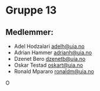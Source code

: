 # Gruppe 13

## Medlemmer:
* Adel Hodzalari  adelh@uia.no
* Adrian Hammer adrianh@uia.no
* Dzenet Bero dzenetb@uia.no
* Oskar Testad  oskart@uia.no
* Ronald Mpararo ronaldm@uia.no

O
